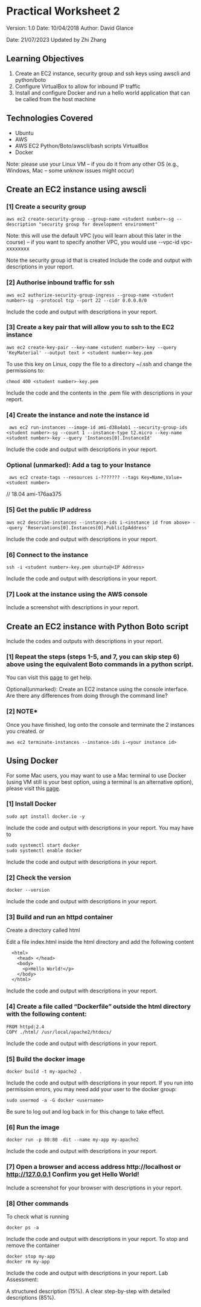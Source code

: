 # Practical Worksheet 2
Version: 1.0 Date: 10/04/2018 Author: David Glance

Date: 21/07/2023 Updated by Zhi Zhang


## Learning Objectives
1. Create an EC2 instance, security group and ssh keys using awscli and python/boto
2. Configure VirtualBox to allow for inbound IP traffic
3. Install and configure Docker and run a hello world application that can be called from the host machine

## Technologies Covered

* Ubuntu
* AWS
* AWS EC2 Python/Boto/awscli/bash scripts VirtualBox
* Docker

Note: please use your Linux VM – if you do it from any other OS (e.g., Windows, Mac – some unknow issues might occur)

## Create an EC2 instance using awscli
### [1] Create a security group

```
aws ec2 create-security-group --group-name <student number>-sg --description "security group for development environment"
```

Note: this will use the default VPC (you will learn about this later in the course) – if you want to specify another VPC, you would use --vpc-id vpc-xxxxxxxx

Note the security group id that is created
Include the code and output with descriptions  in your report.

### [2] Authorise inbound traffic for ssh

```
aws ec2 authorize-security-group-ingress --group-name <student number>-sg --protocol tcp --port 22 --cidr 0.0.0.0/0
```
Include the code and output with descriptions in your report.

### [3] Create a key pair that will allow you to ssh to the EC2 instance

```
aws ec2 create-key-pair --key-name <student number>-key --query 'KeyMaterial' --output text > <student number>-key.pem
```

To use this key on Linux, copy the file to a directory ~/.ssh and change the permissions to:

```
chmod 400 <student number>-key.pem
```
Include the code and the contents in the .pem file with descriptions in your report.
### [4] Create the instance and note the instance id

```
 aws ec2 run-instances --image-id ami-d38a4ab1 --security-group-ids <student number>-sg --count 1 --instance-type t2.micro --key-name <student number>-key --query 'Instances[0].InstanceId'

 ```
Include the code and output with descriptions in your report.
### Optional (unmarked): Add a tag to your Instance
 ```
  aws ec2 create-tags --resources i-??????? --tags Key=Name,Value=<student number>
 ```

// 18.04 ami-176aa375


### [5] Get the public IP address

```
aws ec2 describe-instances --instance-ids i-<instance id from above> --query 'Reservations[0].Instances[0].PublicIpAddress'
```
Include the code and output with descriptions  in your report.
### [6] Connect to the instance
```
ssh -i <student number>-key.pem ubuntu@<IP Address>
```
Include the code and output with descriptions  in your report.
### [7] Look at the instance using the AWS console
Include a screenshot with descriptions in your report.

## Create an EC2 instance with Python Boto script
Include the codes and outputs with descriptions  in your report.

### [1] Repeat the steps (steps 1-5, and 7, you can skip step 6) above using the equivalent Boto commands in a python script.

You can visit this [page](https://boto3.amazonaws.com/v1/documentation/api/latest/reference/services/ec2.html) to get help.

Optional(unmarked): Create an EC2 instance using the console interface. Are there any differences from doing through the command line?

### [2] ****NOTE*****

Once you have finished, log onto the console and terminate the 2 instances you created.
or
```
aws ec2 terminate-instances --instance-ids i-<your instance id>
```

## Using Docker
For some Mac users, you may want to use a Mac terminal to use Docker (using VM still is your best option, using a terminal is an alternative option), please visit this [page](https://docs.docker.com/desktop/install/mac-install/).
### [1] Install Docker
```
sudo apt install docker.io -y
```
Include the code and output with descriptions  in your report.
You may have to

```
sudo systemctl start docker
sudo systemctl enable docker
```
Include the code and output with descriptions  in your report.
### [2] Check the version

```
docker --version
```
Include the code and output with descriptions  in your report.
### [3] Build and run an httpd container

Create a directory called html

Edit a file index.html inside the html directory and add the following content

```
  <html>
    <head> </head>
    <body>
      <p>Hello World!</p>
    </body>
  </html>
```
Include the code and output with descriptions  in your report.
### [4] Create a file called “Dockerfile” outside the html directory with the following content:

```
FROM httpd:2.4
COPY ./html/ /usr/local/apache2/htdocs/
```
Include the code and output with descriptions  in your report.
### [5] Build the docker image

```
docker build -t my-apache2 .
```
Include the code and output with descriptions  in your report.
If you run into permission errors, you may need add your user to the docker group:

```
sudo usermod -a -G docker <username>
```

Be sure to log out and log back in for this change to take effect.

### [6] Run the image

```
docker run -p 80:80 -dit --name my-app my-apache2
```
Include the code and output with descriptions  in your report.
### [7] Open a browser and access address http://localhost or http://127.0.0.1 Confirm you get Hello World!
Include a screenshot for your browser with descriptions in your report.
### [8] Other commands

To check what is running

```
docker ps -a
```
Include the code and output with descriptions  in your report.
To stop and remove the container

```
docker stop my-app
docker rm my-app
```
Include the code and output with descriptions  in your report.
Lab Assessment:

A structured description (15%). A clear step-by-step with detailed descriptions (85%). 
